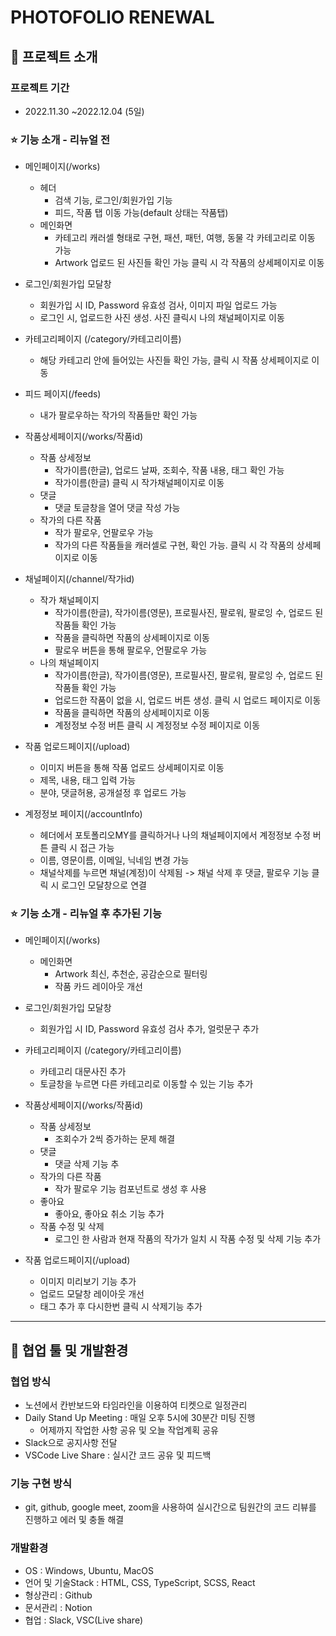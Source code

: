 # PHOTOFOLIO RENEWAL

## 🙂 프로젝트 소개

### 프로젝트 기간

- 2022.11.30 ~2022.12.04 (5일)

### ⭐ 기능 소개 - 리뉴얼 전

- 메인페이지(/works)
  - 헤더
    - 검색 기능, 로그인/회원가입 기능
    - 피드, 작품 탭 이동 가능(default 상태는 작품탭)
  - 메인화면
    - 카테고리 캐러셀 형태로 구현, 패션, 패턴, 여행, 동물 각 카테고리로 이동 가능
    - Artwork 업로드 된 사진들 확인 가능 클릭 시 각 작품의 상세페이지로 이동


- 로그인/회원가입 모달창
    - 회원가입 시 ID, Password 유효성 검사, 이미지 파일 업로드 가능
    - 로그인 시, 업로드한 사진 생성. 사진 클릭시 나의 채널페이지로 이동


- 카테고리페이지 (/category/카테고리이름)
    - 해당 카테고리 안에 들어있는 사진들 확인 가능, 클릭 시 작품 상세페이지로 이동


- 피드 페이지(/feeds)
    - 내가 팔로우하는 작가의 작품들만 확인 가능


- 작품상세페이지(/works/작품id)
  - 작품 상세정보
    - 작가이름(한글), 업로드 날짜, 조회수, 작품 내용, 태그 확인 가능
    - 작가이름(한글) 클릭 시 작가채널페이지로 이동
  - 댓글
    - 댓글 토글창을 열어 댓글 작성 가능
  - 작가의 다른 작품
    - 작가 팔로우, 언팔로우 가능
    - 작가의 다른 작품들을 캐러셀로 구현, 확인 가능. 클릭 시 각 작품의 상세페이지로 이동


- 채널페이지(/channel/작가id)
  - 작가 채널페이지
    - 작가이름(한글), 작가이름(영문), 프로필사진, 팔로워, 팔로잉 수, 업로드 된 작품들 확인 가능
    - 작품을 클릭하면 작품의 상세페이지로 이동
    - 팔로우 버튼을 통해 팔로우, 언팔로우 가능
  - 나의 채널페이지
    - 작가이름(한글), 작가이름(영문), 프로필사진, 팔로워, 팔로잉 수, 업로드 된 작품들 확인 가능
    - 업로드한 작품이 없을 시, 업로드 버튼 생성. 클릭 시 업로드 페이지로 이동
    - 작품을 클릭하면 작품의 상세페이지로 이동
    - 계정정보 수정 버튼 클릭 시 계정정보 수정 페이지로 이동


- 작품 업로드페이지(/upload)
    - 이미지 버튼을 통해 작품 업로드 상세페이지로 이동
    - 제목, 내용, 태그 입력 가능
    - 분야, 댓글허용, 공개설정 후 업로드 가능


- 계정정보 페이지(/accountInfo)
    - 헤더에서 포토폴리오MY를 클릭하거나 나의 채널페이지에서 계정정보 수정 버튼 클릭 시 접근 가능
    - 이름, 영문이름, 이메일, 닉네임 변경 가능
    - 채널삭제를 누르면 채널(계정)이 삭제됨 -> 채널 삭제 후 댓글, 팔로우 기능 클릭 시 로그인 모달창으로 연결


### ⭐ 기능 소개 - 리뉴얼 후 추가된 기능

- 메인페이지(/works)
  - 메인화면
    - Artwork 최신, 추천순, 공감순으로 필터링
    - 작품 카드 레이아웃 개선


- 로그인/회원가입 모달창
    - 회원가입 시 ID, Password 유효성 검사 추가, 얼럿문구 추가


- 카테고리페이지 (/category/카테고리이름)
    - 카테고리 대문사진 추가
    - 토글창을 누르면 다른 카테고리로 이동할 수 있는 기능 추가


- 작품상세페이지(/works/작품id)
  - 작품 상세정보
    - 조회수가 2씩 증가하는 문제 해결
  - 댓글
    - 댓글 삭제 기능 추
  - 작가의 다른 작품
    - 작가 팔로우 기능 컴포넌트로 생성 후 사용
  - 좋아요
    - 좋아요, 좋아요 취소 기능 추가
  - 작품 수정 및 삭제
    - 로그인 한 사람과 현재 작품의 작가가 일치 시 작품 수정 및 삭제 기능 추가


- 작품 업로드페이지(/upload)
    - 이미지 미리보기 기능 추가
    - 업로드 모달창 레이아웃 개선
    - 태그 추가 후 다시한번 클릭 시 삭제기능 추가
    
---

## 🤼 협업 툴 및 개발환경

### 협업 방식

- 노션에서 칸반보드와 타임라인을 이용하여 티켓으로 일정관리
- Daily Stand Up Meeting : 매일 오후 5시에 30분간 미팅 진행
    - 어제까지 작업한 사항 공유 및 오늘 작업계획 공유
- Slack으로 공지사항 전달
- VSCode Live Share : 실시간 코드 공유 및 피드백


### 기능 구현 방식

- git, github, google meet, zoom을 사용하여 실시간으로 팀원간의 코드 리뷰를 진행하고 에러 및 충돌 해결


### 개발환경

- OS : Windows, Ubuntu, MacOS
- 언어 및 기술Stack : HTML, CSS, TypeScript, SCSS, React
- 형상관리 : Github
- 문서관리 : Notion
- 협업 : Slack, VSC(Live share)
